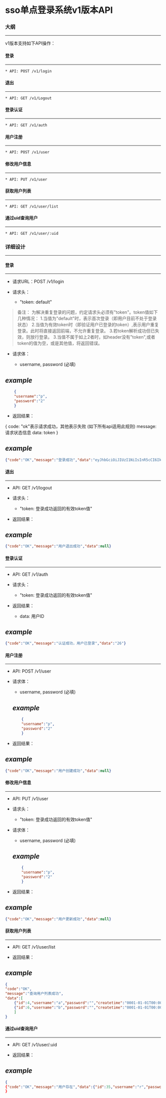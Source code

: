 sso单点登录系统v1版本API
=====================

### 大纲
--------

v1版本支持如下API操作：

#### 登录
---------

    * API: POST /v1/login

#### 退出
---------

    * API: GET /v1/Logout

#### 登录认证
-----------

    * API: GET /v1/auth

#### 用户注册
-----------

    * API: POST /v1/user

#### 修改用户信息
---------------

    * API: PUT /v1/user

#### 获取用户列表
---------------

    * API: GET /v1/user/list

#### 通过uid查询用户
---------------

    * API: GET /v1/user/:uid


### 详细设计
-----------

#### 登录
---------

* 请求URL：POST /v1/login

* 请求头：
    * "token: default"

> 备注：
> 为解决重复登录的问题，约定请求头必须有"token"。token值如下几种情况：
> 1.当值为"default"时，表示首次登录（即用户目前不处于登录状态）
> 2.当值为有效token时（即验证用户已登录的token）,表示用户重复登录。此时将直接返回前端，不允许重复登录。
> 3.若token解析成功但已失效，则放行登录。
> 3.当值不属于如上2者时，如header没有"token",或者token的值为空，或是其他值，将返回错误。

* 请求体：

    * username, password (必填)

*example*
---------
```json
    {
    "username":"p",
    "password":"2"
    }
```

* 返回结果：

{
    code: "ok"表示请求成功，其他表示失败 (如下所有api适用此规则)
    message: 请求状态信息
    data: token
}

*example*
---------
```json
{"code":"OK","message":"登录成功","data":"eyJhbGciOiJIUzI1NiIsInR5cCI6IkpXVCJ9.eyJpZCI6ImV5SmhiR2NpT2lKRlV6STFOaUlzSW5SNWNDSTZJa3BYVkNKOS5leUp5WldScGMwdGxlU0k2SW1VelpXSTFObUUzTFdGbU5tUXROR1EyTUMwNE0yUmpMVFV4WkRCaFpUY3hNbUZqTlNKOS5aYkVHQkM0eXFBR2lGbVRKNzQxOWRPZ3RXRXRGbGdkdFprMXNDXzFFZXgxTnRsbkFXWW80YUNaWnA0ekd6bUNtMjlvNlMtNkNlTHlhMEx2TjVYTGF1USIsInVzZXJJZCI6MjYsInVzZXJuYW1lIjoicCJ9.0A__kI23VMpTU1q_ATpeY1WnosxAHPLxBu40jmEw3MU"}
```

#### 退出
---------

* API: GET /v1/logout

* 请求头：
    * "token: 登录成功返回的有效token值"

* 返回结果：

*example*
---------
```json
{"code":"OK","message":"用户退出成功","data":null}
```

#### 登录认证
---------

* API: GET /v1/auth

* 请求头：
    * "token: 登录成功返回的有效token值"

* 返回结果：

    * data: 用户ID

*example*
---------
```json
{"code":"OK","message":"认证成功，用户已登录","data":"26"}
```

#### 用户注册
---------

* API: POST /v1/user

* 请求体：
   * username, password (必填)

   *example*
   ---------
   ```json
       {
       "username":"p",
       "password":"2"
       }
   ```

* 返回结果：

*example*
---------
```json
{"code":"OK","message":"用户创建成功","data":null}
```

#### 修改用户信息
---------

* API: PUT /v1/user

* 请求头：
    * "token: 登录成功返回的有效token值"

* 请求体：
   * username, password (必填)

   *example*
   ---------
   ```json
       {
       "username":"p",
       "password":"2"
       }
   ```

* 返回结果：

*example*
---------
```json
{"code":"OK","message":"用户更新成功","data":null}
```

#### 获取用户列表
---------

* API: GET /v1/user/list

* 返回结果：

*example*
---------
```json
{
"code":"OK",
"message":"查询用户列表成功",
"data":[
    {"id":4,"username":"a","password":"","createtime":"0001-01-01T00:00:00Z","updatetime":"0001-01-01T00:00:00Z"}
    {"id":6,"username":"b","password":"","createtime":"0001-01-01T00:00:00Z","updatetime":"0001-01-01T00:00:00Z"}
    ]
}
```

#### 通过uid查询用户
------------------

* API: GET /v1/user/:uid

* 返回结果：

*example*
---------
```json
{
{"code":"OK","message":"用户存在","data":{"id":35,"username":"r","password":"TzM+MhHAx9/hJ0MLOzhbzSFv5svqnAp//ZPectaAVLw=","createtime":"2018-01-26T15:33:04+08:00","updatetime":"2018-01-26T15:34:03+08:00"}}
}
```
